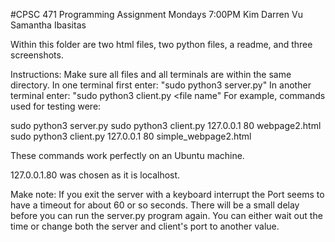 ﻿#CPSC 471 Programming Assignment 
Mondays 7:00PM Kim
Darren Vu
Samantha Ibasitas

Within this folder are two html files, two python files, a readme, and three screenshots.

Instructions:
Make sure all files and all terminals are within the same directory.
In one terminal first enter: "sudo python3 server.py"
In another terminal enter: "sudo python3 client.py <server host> <port number> <file name"
For example, commands used for testing were:

sudo python3 server.py
sudo python3 client.py 127.0.0.1 80 webpage2.html
sudo python3 client.py 127.0.0.1 80 simple_webpage2.html

These commands work perfectly on an Ubuntu machine.
  
127.0.0.1.80 was chosen as it is localhost.
 
Make note: If you exit the server with a keyboard interrupt the Port seems to have a timeout for about 60 or so seconds. There will be a small delay before you can run the server.py program again. You can either wait out the time or change both the server and client's port to another value.
